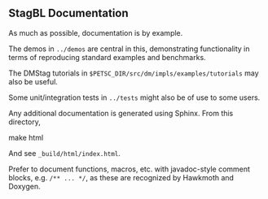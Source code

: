 StagBL Documentation
--------------------

As much as possible, documentation is by example.

The demos in `../demos` are central in this, demonstrating functionality in
terms of reproducing standard examples and benchmarks.

The DMStag tutorials in `$PETSC_DIR/src/dm/impls/examples/tutorials` may also
be useful.

Some unit/integration tests in `../tests` might also be of use to some users.

Any additional documentation is generated using Sphinx. From this directory,

  make html

And see `_build/html/index.html`.

Prefer to document functions, macros, etc. with javadoc-style comment blocks,
e.g. `/** ... */`, as these are recognized by Hawkmoth and Doxygen.
